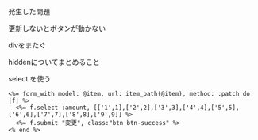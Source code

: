 発生した問題

更新しないとボタンが動かない

divをまたぐ


hiddenについてまとめること


select を使う
```form.erb
<%= form_with model: @item, url: item_path(@item), method: :patch do |f| %>
  <%= f.select :amount, [['1',1],['2',2],['3',3],['4',4],['5',5],['6',6],['7',7],['8',8],['9',9]] %>
  <%= f.submit "変更", class:"btn btn-success" %>
<% end %>
```
